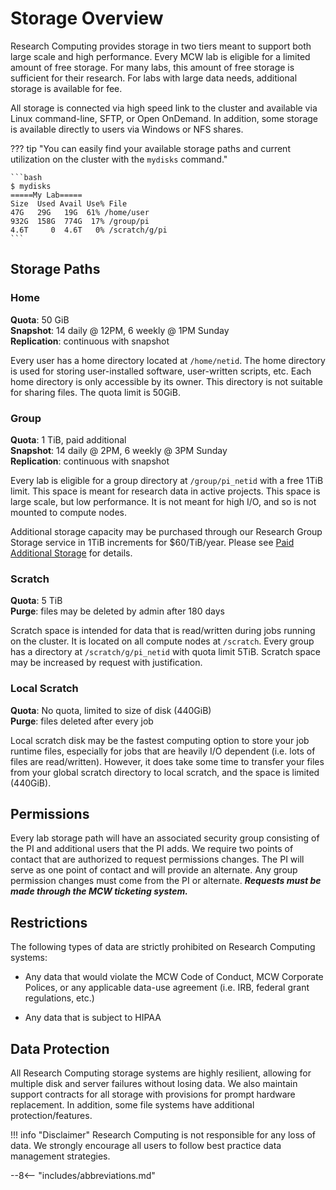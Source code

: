 # Storage Overview

Research Computing provides storage in two tiers meant to support both large scale and high performance. Every MCW lab is eligible for a limited amount of free storage. For many labs, this amount of free storage is sufficient for their research. For labs with large data needs, additional storage is available for fee.

All storage is connected via high speed link to the cluster and available via Linux command-line, SFTP, or Open OnDemand. In addition, some storage is available directly to users via Windows or NFS shares.

??? tip "You can easily find your available storage paths and current utilization on the cluster  with the `mydisks` command."

    ```bash
    $ mydisks
    =====My Lab=====
    Size  Used Avail Use% File
    47G   29G   19G  61% /home/user
    932G  158G  774G  17% /group/pi
    4.6T     0  4.6T   0% /scratch/g/pi
    ```

## Storage Paths

### Home

**Quota**: 50 GiB  
**Snapshot**: 14 daily @ 12PM, 6 weekly @ 1PM Sunday  
**Replication**: continuous with snapshot

Every user has a home directory located at `/home/netid`. The home directory is used for storing user-installed software, user-written scripts, etc. Each home directory is only accessible by its owner. This directory is not suitable for sharing files. The quota limit is 50GiB.

### Group

**Quota**: 1 TiB, paid additional  
**Snapshot**: 14 daily @ 2PM, 6 weekly @ 3PM Sunday  
**Replication**: continuous with snapshot

Every lab is eligible for a group directory at `/group/pi_netid` with a free 1TiB limit. This space is meant for research data in active projects. This space is large scale, but low performance. It is not meant for high I/O, and so is not mounted to compute nodes.

Additional storage capacity may be purchased through our Research Group Storage service in 1TiB increments for $60/TiB/year. Please see [Paid Additional Storage](../storage/paid-storage.md) for details.

### Scratch

**Quota**: 5 TiB  
**Purge**: files may be deleted by admin after 180 days

Scratch space is intended for data that is read/written during jobs running on the cluster. It is located on all compute nodes at `/scratch`. Every group has a directory at `/scratch/g/pi_netid` with quota limit 5TiB. Scratch space may be increased by request with justification.

### Local Scratch

**Quota**: No quota, limited to size of disk (440GiB)  
**Purge**: files deleted after every job

Local scratch disk may be the fastest computing option to store your job runtime files, especially for jobs that are heavily I/O dependent (i.e. lots of files are read/written). However, it does take some time to transfer your files from your global scratch directory to local scratch, and the space is limited (440GiB).

## Permissions

Every lab storage path will have an associated security group consisting of the PI and additional users that the PI adds. We require two points of contact that are authorized to request permissions changes. The PI will serve as one point of contact and will provide an alternate. Any group permission changes must come from the PI or alternate. ***Requests must be made through the MCW ticketing system.***

## Restrictions

The following types of data are strictly prohibited on Research Computing systems:

- Any data that would violate the MCW Code of Conduct, MCW Corporate Polices, or any applicable data-use agreement (i.e. IRB, federal grant regulations, etc.)

- Any data that is subject to HIPAA

## Data Protection

All Research Computing storage systems are highly resilient, allowing for multiple disk and server failures without losing data. We also maintain support contracts for all storage with provisions for prompt hardware replacement. In addition, some file systems have additional protection/features.

!!! info "Disclaimer"
    Research Computing is not responsible for any loss of data. We strongly encourage all users to follow best practice data management strategies.

--8<-- "includes/abbreviations.md"
